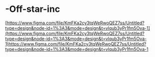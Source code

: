 # -Off-star-inc


[https://www.figma.com/file/KmFKa2cy3tqWeRwoQEZ7ss/Untitled?type=design&node-id=1%3A3&mode=design&t=vlqub3yPr1fm5Ova-1](https://www.figma.com/file/KmFKa2cy3tqWeRwoQEZ7ss/Untitled?type=design&node-id=1%3A3&mode=design&t=vlqub3yPr1fm5Ova-1)https://www.figma.com/file/KmFKa2cy3tqWeRwoQEZ7ss/Untitled?type=design&node-id=1%3A3&mode=design&t=vlqub3yPr1fm5Ova-1
